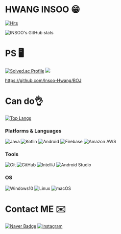 # HWANG INSOO 😁

[![Hits](https://hits.seeyoufarm.com/api/count/incr/badge.svg?url=https%3A%2F%2Fgithub.com%2FInsoo-Hwang&count_bg=%237EC945&title_bg=%237CFB7A&icon=&icon_color=%23E7E7E7&title=hits&edge_flat=false)](https://hits.seeyoufarm.com)

![INSOO's GitHub stats](https://github-readme-stats.vercel.app/api?username=Insoo-Hwang&show_icons=true&theme=dark)

# PS 🖥️
[![Solved.ac Profile](http://mazassumnida.wtf/api/v2/generate_badge?boj=iaminsoo)](https://solved.ac/iaminsoo/)
<img src="http://mazandi.herokuapp.com/api?handle=iaminsoo&theme=warm"/>

https://github.com/Insoo-Hwang/BOJ

# Can do👌
[![Top Langs](https://github-readme-stats.vercel.app/api/top-langs/?username=Insoo-Hwang)](https://github.com/Insoo-Hwang/github-readme-stats)
### Platforms & Languages
![Java](https://img.shields.io/badge/Java-007396.svg?&style=for-the-badge&logo=OpenJDK&logoColor=white)
![Kotlin](https://img.shields.io/badge/Kotlin-7F52FF.svg?&style=for-the-badge&logo=Kotlin&logoColor=white)
![Android](https://img.shields.io/badge/Android-3DDC84.svg?&style=for-the-badge&logo=Android&logoColor=white)
![Firebase](https://img.shields.io/badge/Firebase-FFCA28.svg?&style=for-the-badge&logo=Firebase&logoColor=white)
![Amazon AWS](https://img.shields.io/badge/Amazon%20AWS-232F3E.svg?&style=for-the-badge&logo=Amazon%20AWS&logoColor=white)

### Tools
![Git](https://img.shields.io/badge/Git-F05032.svg?&style=for-the-badge&logo=Git&logoColor=white)
![GitHub](https://img.shields.io/badge/GitHub-000000.svg?&style=for-the-badge&logo=GitHub&logoColor=white)
![IntelliJ](https://img.shields.io/badge/IntelliJ%20IDEA-000000.svg?&style=for-the-badge&logo=IntelliJ%20IDEA&logoColor=white)
![Android Studio](https://img.shields.io/badge/Android%20Studio-3DDC84.svg?&style=for-the-badge&logo=Android%20Studio&logoColor=white)

### OS
![Windows10](https://img.shields.io/badge/Windows%2010-0078D6.svg?&style=for-the-badge&logo=Windows%2010&logoColor=white)
![Linux](https://img.shields.io/badge/Linux-FCC624.svg?&style=for-the-badge&logo=Linux&logoColor=white)
![macOS](https://img.shields.io/badge/macOS-000000.svg?&style=for-the-badge&logo=macOS&logoColor=white)

# Contact ME ✉️
[![Naver Badge](https://img.shields.io/badge/Naver-03C75A?style=flat-square&logo=Naver&logoColor=white&link=mailto:iaminsoo@naver.com)](mailto:iaminsoo@naver.com)
[![Instagram](http://img.shields.io/badge/-Instagram-black?style=flat-square&logo=Instagram&link=https://www.instagram.com/hermelion_/?hl=ko)](https://www.instagram.com/hermelion_/?hl=ko)
